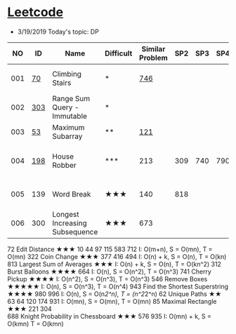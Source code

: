 # [Leetcode](https://leetcode.com/problemset/all/) 
* 3/19/2019 Today's topic: DP


NO|ID | Name | Difficult | Similar Problem | SP2| SP3| SP4 | SP5 | SP6| SP7| Remark1 
--- | --- | --- | --- | --- |--- |--- |--- |--- |--- |--- |--- 
001|[70](https://leetcode.com/problems/climbing-stairs/) | Climbing Stairs | * | [746](https://leetcode.com/problems/min-cost-climbing-stairs/) |  |   |   |   |    |   |  I: O(n), S = O(n), T = O(n)  
002|[303](https://leetcode.com/problems/range-sum-query-immutable/)| Range Sum Query - Immutable | * |   |   |   |    |   |    |    
003|[53](https://leetcode.com/problems/maximum-subarray/) | Maximum Subarray | ** | [121](https://leetcode.com/problems/best-time-to-buy-and-sell-stock/) |   |   |   |   |    |   |    | 
004|[198](https://leetcode.com/problems/house-robber/) | House Robber | *** | 213 | 309 | 740 | 790 | 801 |    |   |  I: O(n), S = O(3n), T = O(3n)  
005| 139 |	Word Break	|★★★	|140|	818| | | | | |						I: O(n), S = O(n), T = O(n^2)
006|300 |	Longest Increasing Subsequence	|★★★	|673| | | | | | |							
72	Edit Distance	★★★	10	44	97	115	583	712		I: O(m+n), S = O(mn), T = O(mn)
322	Coin Change	★★★	377	416	494					I: O(n) + k, S = O(n), T = O(kn)
813	Largest Sum of Averages	★★★							 	I: O(n) + k, S = O(n), T = O(kn^2)
312	Burst Balloons	★★★★	664	 						I: O(n), S = O(n^2), T = O(n^3)
741	Cherry Pickup	★★★★								I: O(n^2), S = O(n^3), T = O(n^3)
546	Remove Boxes	★★★★★								I: O(n), S = O(n^3), T = O(n^4)
943	Find the Shortest Superstring	★★★★	980	996						I: O(n), S = O(n*2^n), T = (n^2*2^n)
62	Unique Paths	★★	63	64	120	174	931			I: O(mn), S = O(mn), T = O(mn)
85	Maximal Rectangle	★★★	221	304						
688	Knight Probability in Chessboard	★★★	576	935						I: O(mn) + k, S = O(kmn) T = O(kmn)
